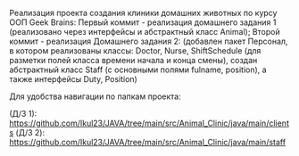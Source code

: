Реализация проекта создания клиники домашних животных по курсу ООП Geek Brains:
Первый коммит - реализация домашнего задания 1 (реализовано через интерфейсы и абстрактный класс Animal);
Второй коммит - реализация Домашнего задания 2: (добавлен пакет Персонал, в котором реализованы классы: Doctor, Nurse, ShiftSchedule (для разметки полей класса времени начала и конца смены), создан абстрактный класс Staff (с основными полями fulname, position), а также интерфейсы Duty, Position)

Для удобства навигации по папкам проекта:

(Д/З 1): https://github.com/Ikul23/JAVA/tree/main/src/Animal_Clinic/java/main/clients
(Д/З 2): https://github.com/Ikul23/JAVA/tree/main/src/Animal_Clinic/java/main/staff
